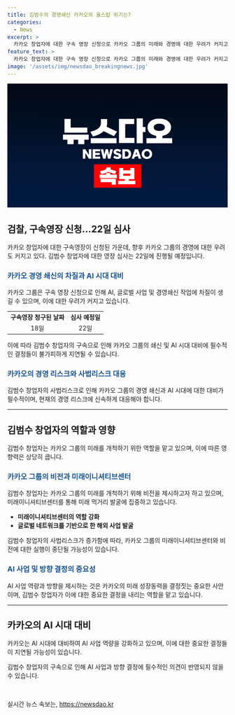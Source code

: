 ```yaml
---
title: 김범수의 경영쇄신 카카오의 올스탑 위기는?
categories:
  - News
excerpt: >
  카카오 창업자에 대한 구속 영장 신청으로 카카오 그룹의 미래와 경영에 대한 우려가 커지고 있다. 검찰은 SM엔터 인수 당시 주가 조작 혐의를 조사 중이며, 김범수 창업자의 구속 가능성으로 인해 카카오의 경영에 긴장이 높아지고 있다. 카카오는 AI 서비스 공개 등 중요 결정을 앞두고 있지만, 사법리스크로 인해 경영 방향에 대한 우려가 커지고 있다. 또한 김범수 창업자의 구속 여부에 대한 미지수로 카카오의 미래 전망에도 불확실성이 증가하고 있다.
feature_text: >
  카카오 창업자에 대한 구속 영장 신청으로 카카오 그룹의 미래와 경영에 대한 우려가 커지고 있다. 검찰은 SM엔터 인수 당시 주가 조작 혐의를 조사 중이며, 김범수 창업자의 구속 가능성으로 인해 카카오의 경영에 긴장이 높아지고 있다. 카카오는 AI 서비스 공개 등 중요 결정을 앞두고 있지만, 사법리스크로 인해 경영 방향에 대한 우려가 커지고 있다. 또한 김범수 창업자의 구속 여부에 대한 미지수로 카카오의 미래 전망에도 불확실성이 증가하고 있다.
image: '/assets/img/newsdao_breakingnews.jpg'
---
```


<p><img src="/assets/img/newsdao_breakingnews.jpg" alt="cryptoinkorea 속보" /></p>

<h2 data-ke-size="size26">검찰, 구속영장 신청…22일 심사</h2>

<p data-ke-size="size16">카카오 창업자에 대한 구속영장이 신청된 가운데, 향후 카카오 그룹의 경영에 대한 우려도 커지고 있다. 김범수 창업자에 대한 영장 심사는 22일에 진행될 예정입니다.</p>

<h3><b><span style="color: #1a5490;">카카오 경영 쇄신의 차질과 AI 시대 대비</span></b></h3>

<p data-ke-size="size16">카카오 그룹은 구속 영장 신청으로 인해 AI, 글로벌 사업 및 경영쇄신 작업에 차질이 생길 수 있으며, 이에 대한 우려가 커지고 있습니다.</p>

<table>
  <tr>
    <td style="text-align: center; height: 17px;"><b>구속영장 청구된 날짜</b></td>
    <td style="text-align: center; height: 17px;"><b>심사 예정일</b></td>
  </tr>
  <tr>
    <td style="text-align: center; height: 17px;">18일</td>
    <td style="text-align: center; height: 17px;">22일</td>
  </tr>
</table>

<p data-ke-size="size16">이에 따라 김범수 창업자의 구속으로 인해 카카오 그룹의 쇄신 및 AI 시대 대비에 필수적인 결정들이 불가피하게 지연될 수 있습니다.</p>

<h3><b><span style="color: #1a5490;">카카오의 경영 리스크와 사법리스크 대응</span></b></h3>

<p data-ke-size="size16">김범수 창업자의 사법리스크로 인해 카카오 그룹의 경영 쇄신과 AI 시대에 대한 대비가 필수적이며, 현재의 경영 리스크에 신속하게 대응해야 합니다.</p>

<hr>

<h2 data-ke-size="size26">김범수 창업자의 역할과 영향</h2>

<p data-ke-size="size16">김범수 창업자는 카카오 그룹의 미래를 개척하기 위한 역할을 맡고 있으며, 이에 따른 영향력은 상당히 큽니다.</p>

<h3><b><span style="color: #1a5490;">카카오 그룹의 비전과 미래이니셔티브센터</span></b></h3>

<p data-ke-size="size16">김범수 창업자는 카카오 그룹의 미래를 개척하기 위해 비전을 제시하고자 하고 있으며, 미래이니셔티브센터를 통해 미래 먹거리 발굴에 집중하고 있습니다.</p>

<ul>
  <li><b>미래이니셔티브센터의 역할 강화</b></li>
  <li><b>글로벌 네트워크를 기반으로 한 해외 사업 발굴</b></li>
</ul>

<p data-ke-size="size16">김범수 창업자의 사법리스크가 증가함에 따라, 카카오 그룹의 미래이니셔티브센터와 비전에 대한 실행이 중단될 가능성이 있습니다.</p>

<h3><b><span style="color: #1a5490;">AI 사업 및 방향 결정의 중요성</span></b></h3>

<p data-ke-size="size16">AI 사업 역량과 방향을 제시하는 것은 카카오의 미래 성장동력을 결정짓는 중요한 사안이며, 김범수 창업자가 이에 대한 중요한 결정을 내리는 역할을 맡고 있습니다.</p>

<hr>

<h2 data-ke-size="size26">카카오의 AI 시대 대비</h2>

<p data-ke-size="size16">카카오는 AI 시대에 대비하여 AI 사업 역량을 강화하고 있으며, 이에 대한 중요한 결정들이 지연될 가능성이 있습니다.</p>

<p data-ke-size="size16">김범수 창업자의 구속으로 인해 AI 사업과 방향 결정에 필수적인 의견이 반영되지 않을 수 있습니다.</p>

<p data-ke-size="size16">&nbsp;</p>
실시간 뉴스 속보는, <a href="https://newsdao.kr" rel="dofollow">https://newsdao.kr</a>


